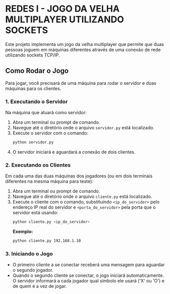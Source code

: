 # REDES I - JOGO DA VELHA MULTIPLAYER UTILIZANDO SOCKETS

Este projeto implementa um jogo da velha multiplayer que permite que duas pessoas joguem em máquinas diferentes através de uma conexão de rede utilizando sockets TCP/IP.

## Como Rodar o Jogo

Para jogar, você precisará de uma máquina para rodar o servidor e duas máquinas para os clientes.

### 1. Executando o Servidor

Na máquina que atuará como servidor:

1.  Abra um terminal ou prompt de comando.
2.  Navegue até o diretório onde o arquivo `servidor.py` está localizado.
3.  Execute o servidor com o comando:
    ```bash
    python servidor.py
    ```
4.  O servidor iniciará e aguardará a conexão de dois clientes.

### 2. Executando os Clientes

Em cada uma das duas máquinas dos jogadores (ou em dois terminais diferentes na mesma máquina para teste):

1.  Abra um terminal ou prompt de comando.
2.  Navegue até o diretório onde o arquivo `cliente.py` está localizado.
3.  Execute o cliente com o comando, substituindo `<ip_do_servidor>` pelo endereço IP real do servidor e `<porta_do_servidor>` pela porta que o servidor está usando:
    ```bash
    python cliente.py <ip_do_servidor> 
    ```
    **Exemplo:**
    ```bash
    python cliente.py 192.168.1.10 
    ```

### 3. Iniciando o Jogo

* O primeiro cliente a se conectar receberá uma mensagem para aguardar o segundo jogador.
* Quando o segundo cliente se conectar, o jogo iniciará automaticamente. O servidor informará a cada jogador qual símbolo ele usará ('X' ou 'O') e de quem é a vez de jogar.
